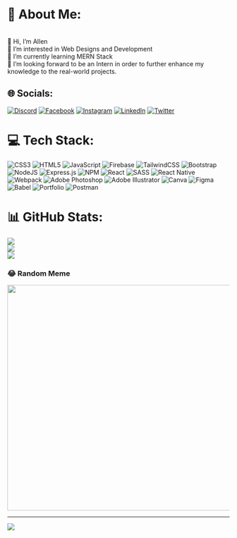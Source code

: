 # 💫 About Me:
<br>👋 Hi, I’m Allen<br>👀 I’m interested in Web Designs and Development<br>🌱 I’m currently learning MERN Stack<br>💞️ I’m looking forward to be an Intern in order to further enhance my knowledge to the real-world projects.


## 🌐 Socials:
[![Discord](https://img.shields.io/badge/Discord-%237289DA.svg?logo=discord&logoColor=white)](https://discord.gg/MCRX#9592) [![Facebook](https://img.shields.io/badge/Facebook-%231877F2.svg?logo=Facebook&logoColor=white)](https://facebook.com/huy.abad) [![Instagram](https://img.shields.io/badge/Instagram-%23E4405F.svg?logo=Instagram&logoColor=white)](https://instagram.com/yow_allen) [![LinkedIn](https://img.shields.io/badge/LinkedIn-%230077B5.svg?logo=linkedin&logoColor=white)](https://linkedin.com/in/von-allen-abad-4349b7265) [![Twitter](https://img.shields.io/badge/Twitter-%231DA1F2.svg?logo=Twitter&logoColor=white)](https://twitter.com/yow_allenn) 

# 💻 Tech Stack:
![CSS3](https://img.shields.io/badge/css3-%231572B6.svg?style=for-the-badge&logo=css3&logoColor=white) ![HTML5](https://img.shields.io/badge/html5-%23E34F26.svg?style=for-the-badge&logo=html5&logoColor=white) ![JavaScript](https://img.shields.io/badge/javascript-%23323330.svg?style=for-the-badge&logo=javascript&logoColor=%23F7DF1E) ![Firebase](https://img.shields.io/badge/firebase-%23039BE5.svg?style=for-the-badge&logo=firebase) ![TailwindCSS](https://img.shields.io/badge/tailwindcss-%2338B2AC.svg?style=for-the-badge&logo=tailwind-css&logoColor=white) ![Bootstrap](https://img.shields.io/badge/bootstrap-%23563D7C.svg?style=for-the-badge&logo=bootstrap&logoColor=white) ![NodeJS](https://img.shields.io/badge/node.js-6DA55F?style=for-the-badge&logo=node.js&logoColor=white) ![Express.js](https://img.shields.io/badge/express.js-%23404d59.svg?style=for-the-badge&logo=express&logoColor=%2361DAFB) ![NPM](https://img.shields.io/badge/NPM-%23000000.svg?style=for-the-badge&logo=npm&logoColor=white) ![React](https://img.shields.io/badge/react-%2320232a.svg?style=for-the-badge&logo=react&logoColor=%2361DAFB) ![SASS](https://img.shields.io/badge/SASS-hotpink.svg?style=for-the-badge&logo=SASS&logoColor=white) ![React Native](https://img.shields.io/badge/react_native-%2320232a.svg?style=for-the-badge&logo=react&logoColor=%2361DAFB) ![Webpack](https://img.shields.io/badge/webpack-%238DD6F9.svg?style=for-the-badge&logo=webpack&logoColor=black) ![Adobe Photoshop](https://img.shields.io/badge/adobephotoshop-%2331A8FF.svg?style=for-the-badge&logo=adobephotoshop&logoColor=white) ![Adobe Illustrator](https://img.shields.io/badge/adobeillustrator-%23FF9A00.svg?style=for-the-badge&logo=adobeillustrator&logoColor=white) ![Canva](https://img.shields.io/badge/Canva-%2300C4CC.svg?style=for-the-badge&logo=Canva&logoColor=white) 	![Figma](https://img.shields.io/badge/figma-%23F24E1E.svg?style=for-the-badge&logo=figma&logoColor=white) ![Babel](https://img.shields.io/badge/Babel-F9DC3e?style=for-the-badge&logo=babel&logoColor=black) ![Portfolio](https://img.shields.io/badge/Portfolio-%23000000.svg?style=for-the-badge&logo=firefox&logoColor=#FF7139) ![Postman](https://img.shields.io/badge/Postman-FF6C37?style=for-the-badge&logo=postman&logoColor=white)
# 📊 GitHub Stats:
![](https://github-readme-stats.vercel.app/api?username=yowallen&theme=radical&hide_border=false&include_all_commits=false&count_private=false)<br/>
![](https://github-readme-streak-stats.herokuapp.com/?user=yowallen&theme=radical&hide_border=false)<br/>
![](https://github-readme-stats.vercel.app/api/top-langs/?username=yowallen&theme=radical&hide_border=false&include_all_commits=false&count_private=false&layout=compact)

### 😂 Random Meme
<img src="https://intro-web-dev.media-ed-online.com/img/posts/easy-peasy.jpg" width="512px"/>

---
[![](https://visitcount.itsvg.in/api?id=yowallen&icon=6&color=12)](https://visitcount.itsvg.in)

<!-- Proudly created with GPRM ( https://gprm.itsvg.in ) -->
